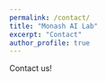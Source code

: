 ```yaml
---
permalink: /contact/
title: "Monash AI Lab"
excerpt: "Contact"
author_profile: true
---
```


Contact us!